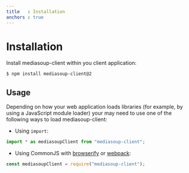 ```yaml
---
title   : Installation
anchors : true
---
```



# Installation

Install mediasoup-client within you client application:

```bash
$ npm install mediasoup-client@2
```


## Usage

Depending on how your web application loads libraries (for example, by using a JavaScript module loader) your may need to use one of the following ways to load mediasoup-client:

* Using `import`:

```javascript
import * as mediasoupClient from "mediasoup-client";
```

* Using CommonJS with [browserify](http://browserify.org) or [webpack](https://webpack.github.io): 

```javascript
const mediasoupClient = require("mediasoup-client");
```
